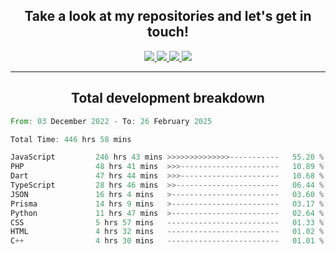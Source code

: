 <h2 align="center">
  Take a look at my repositories and let's get in touch!
</h2>
<p align="center">
  <a href="https://www.instagram.com/rayhanarkan?igsh=MXM3dHhmMTZ3ZWVsaA==">
    <img src="https://img.icons8.com/material-outlined/30/689d6a/instagram.png"/>
  </a>
  <a href="https://www.linkedin.com/in/rayhanarkan/">
    <img src="https://img.icons8.com/material-outlined/30/689d6a/linkedin.png"/>
  </a>
  <a href="">
    <img src="https://img.icons8.com/material-outlined/30/689d6a/geography.png"/>
  </a>
  <a href="mailto:rayhanarkan30@gmail.com">
    <img src="https://img.icons8.com/material-outlined/30/689d6a/email.png"/>
  </a>
</p>

---

<h2 align="center">Total development breakdown</h2>

<p align="center">
<!--START_SECTION:waka-->

```rust
From: 03 December 2022 - To: 26 February 2025

Total Time: 446 hrs 58 mins

JavaScript         246 hrs 43 mins >>>>>>>>>>>>>>-----------   55.20 %
PHP                48 hrs 41 mins  >>>----------------------   10.89 %
Dart               47 hrs 44 mins  >>>----------------------   10.68 %
TypeScript         28 hrs 46 mins  >>-----------------------   06.44 %
JSON               16 hrs 4 mins   >------------------------   03.60 %
Prisma             14 hrs 9 mins   >------------------------   03.17 %
Python             11 hrs 47 mins  >------------------------   02.64 %
CSS                5 hrs 57 mins   -------------------------   01.33 %
HTML               4 hrs 32 mins   -------------------------   01.02 %
C++                4 hrs 30 mins   -------------------------   01.01 %
```

<!--END_SECTION:waka-->
</p>
